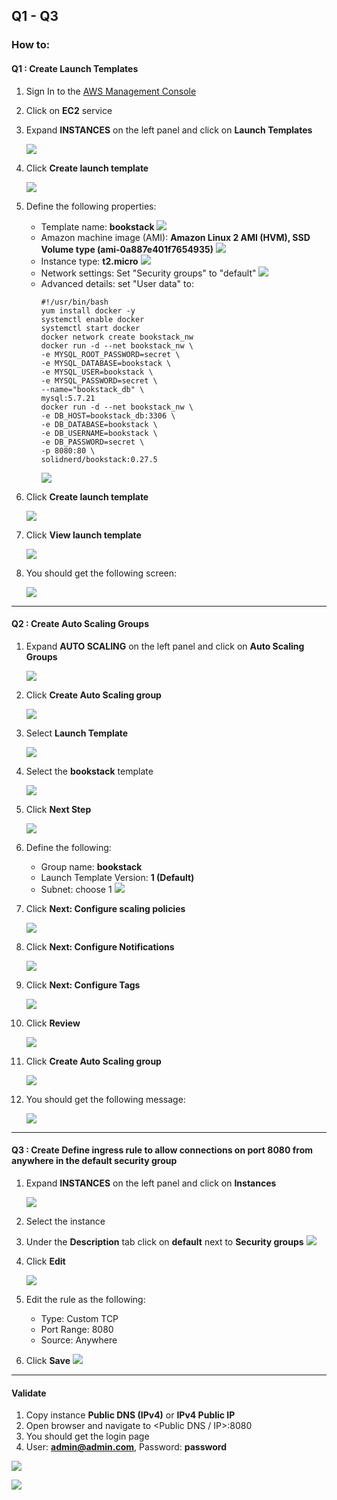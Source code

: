 ## Q1 - Q3

### How to:

#### Q1 : Create **Launch Templates**
1. Sign In to the [AWS Management Console](https://console.aws.amazon.com/console/home?nc2=h_ct&src=header-signin)
2. Click on **EC2** service
3. Expand **INSTANCES** on the left panel and click on **Launch Templates**

    ![](images/aws1.png)
4. Click **Create launch template**
    
    ![](images/aws2.png)
5. Define the following properties:
    - Template name: **bookstack**
    ![](images/aws3.png)
    - Amazon machine image (AMI): **Amazon Linux 2 AMI (HVM), SSD Volume type (ami-0a887e401f7654935)**
    ![](images/aws4.png)
    - Instance type: **t2.micro**
    ![](images/aws5.png)
    - Network settings: Set "Security groups" to "default"
    ![](images/aws6.png)
    - Advanced details: set "User data" to:
        ```shell script
        #!/usr/bin/bash
        yum install docker -y
        systemctl enable docker
        systemctl start docker
        docker network create bookstack_nw
        docker run -d --net bookstack_nw \
        -e MYSQL_ROOT_PASSWORD=secret \
        -e MYSQL_DATABASE=bookstack \
        -e MYSQL_USER=bookstack \
        -e MYSQL_PASSWORD=secret \
        --name="bookstack_db" \
        mysql:5.7.21
        docker run -d --net bookstack_nw \
        -e DB_HOST=bookstack_db:3306 \
        -e DB_DATABASE=bookstack \
        -e DB_USERNAME=bookstack \
        -e DB_PASSWORD=secret \
        -p 8080:80 \
        solidnerd/bookstack:0.27.5
        ```
        ![](images/aws7.png)
6. Click **Create launch template**
 
    ![](images/aws8.png)
7. Click **View launch template**

    ![](images/aws9.png)
8. You should get the following screen:
    
    ![](images/aws10.png)
---

#### Q2 : Create **Auto Scaling Groups**
1. Expand **AUTO SCALING** on the left panel and click on **Auto Scaling Groups**
    
    ![](images/aws11.png)
2. Click **Create Auto Scaling group**

    ![](images/aws12.png)
3. Select **Launch Template**

    ![](images/aws13.png)
4. Select the **bookstack** template
    
    ![](images/aws14.png)
5. Click **Next Step**
    
    ![](images/aws15.png)
6. Define the following:
    - Group name: **bookstack**
    - Launch Template Version: **1 (Default)**
    - Subnet: choose 1
    ![](images/aws16.png)
7. Click **Next: Configure scaling policies**
    
    ![](images/aws17.png)
8. Click **Next: Configure Notifications**
   
    ![](images/aws18.png)
9. Click **Next: Configure Tags**
    
    ![](images/aws19.png)
10. Click **Review**
    
    ![](images/aws20.png)
11. Click **Create Auto Scaling group**
    
    ![](images/aws21.png)

12. You should get the following message:
    
    ![](images/aws22.png)

---

#### Q3 : Create **Define ingress rule to allow connections on port 8080 from anywhere in the default security group**
1. Expand **INSTANCES** on the left panel and click on **Instances**
    
    ![](images/aws23.png)
2. Select the instance
3. Under the **Description** tab click on **default** next to **Security groups**
    ![](images/aws24.png)
4. Click **Edit**
    
    ![](images/aws25.png)
5. Edit the rule as the following:
    - Type: Custom TCP
    - Port Range: 8080
    - Source: Anywhere
6. Click **Save**
    ![](images/aws26.png)

---

#### **Validate**
1. Copy instance **Public DNS (IPv4)** or **IPv4 Public IP**
2. Open browser and navigate to <Public DNS / IP>:8080
3. You should get the login page
4. User: **admin@admin.com**, Password: **password**

![](images/aws27.png)

![](images/aws28.png)

 